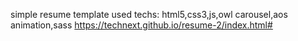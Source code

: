 simple resume template 
used techs:
html5,css3,js,owl carousel,aos animation,sass
https://technext.github.io/resume-2/index.html#
